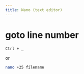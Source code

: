 ```yaml
---
title: Nano (text editor)
---
```


# goto line number
```
Ctrl + _ 
```
or
```bash
nano +25 filename
```


